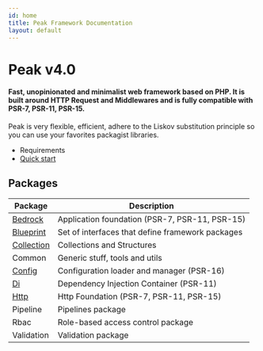 ```yaml
---
id: home
title: Peak Framework Documentation
layout: default
---
```


<h1>Peak <span class="small">v4.0</span></h1>

#### Fast, unopinionated and minimalist web framework based on PHP. It is built around HTTP Request and Middlewares and is fully compatible with PSR-7, PSR-11, PSR-15.

Peak is very flexible, efficient, adhere to the Liskov substitution principle so you can use your favorites packagist libraries.

 - Requirements
 - [Quick start](quickstart)

## Packages
<div id="packages"></div>

| Package | Description |
| --- | --- |
| [Bedrock](bedrock) | Application foundation (PSR-7, PSR-11, PSR-15) |
| [Blueprint](blueprint) | Set of interfaces that define framework packages |
| [Collection](collection) | Collections and Structures |
| Common | Generic stuff, tools and utils |
| [Config](config) | Configuration loader and manager (PSR-16) |
| [Di](di) | Dependency Injection Container (PSR-11) |
| [Http](http) | Http Foundation (PSR-7, PSR-11, PSR-15) |
| Pipeline | Pipelines package |
| Rbac | Role-based access control package |
| Validation | Validation package |


